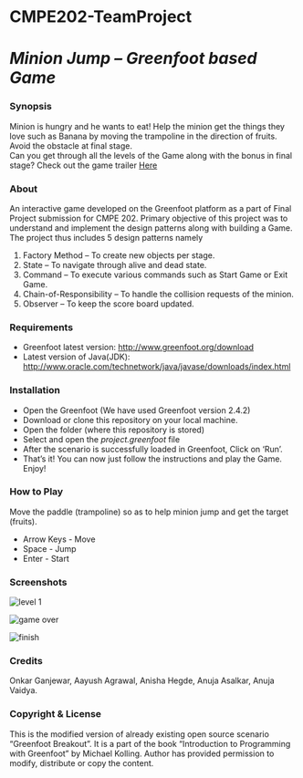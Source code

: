 # CMPE202-TeamProject
# *Minion Jump – Greenfoot based Game*


### Synopsis
Minion is hungry and he wants to eat! Help the minion get the things they love such as Banana by moving the trampoline in the direction of fruits. Avoid the obstacle at final stage.    
Can you get through all the levels of the Game along with the bonus in final stage? Check out the game trailer [Here](https://www.youtube.com/watch?v=ldK4wPIM1vw)


### About
An interactive game developed on the Greenfoot platform as a part of Final Project submission for CMPE 202. Primary objective of this project was to understand and implement the design patterns along with building a Game. The project thus includes 5 design patterns namely    
1.	Factory Method – To create new objects per stage.         
2.	State – To navigate through alive and dead state.         
3.	Command – To execute various commands such as Start Game or Exit Game.          
4.	Chain-of-Responsibility – To handle the collision requests of the minion.           
5.	Observer – To keep the score board updated.         


### Requirements  
* Greenfoot latest version: http://www.greenfoot.org/download                  
* Latest version of Java(JDK): http://www.oracle.com/technetwork/java/javase/downloads/index.html


### Installation
* Open the Greenfoot (We have used Greenfoot version 2.4.2)         
*	Download or clone this repository on your local machine.          
*	Open the folder (where this repository is stored)         
*	Select and open the *project.greenfoot* file                 
*	After the scenario is successfully loaded in Greenfoot, Click on ‘Run’.              
*	That’s it! You can now just follow the instructions and play the Game. Enjoy!              


### How to Play
Move the paddle (trampoline) so as to help minion jump and get the target (fruits).         
* Arrow Keys - Move            
*	Space - Jump          
*	Enter - Start      


### Screenshots


![level 1](https://cloud.githubusercontent.com/assets/14006620/12714915/23c0cc22-c88c-11e5-82be-6a57f4690e85.png)

![game over](https://cloud.githubusercontent.com/assets/14006620/12714914/23ad6fec-c88c-11e5-92d5-c8184a77a3d6.png)

![finish](https://cloud.githubusercontent.com/assets/14006620/12714918/23c864e6-c88c-11e5-9eb3-ccbc9e737f6c.png)





### Credits
Onkar Ganjewar, Aayush Agrawal, Anisha Hegde, Anuja Asalkar, Anuja Vaidya.


### Copyright & License 
This is the modified version of already existing open source scenario “Greenfoot Breakout”. It is a part of the book “Introduction to Programming with Greenfoot” by Michael Kolling. Author has provided permission to modify, distribute or copy the content.

